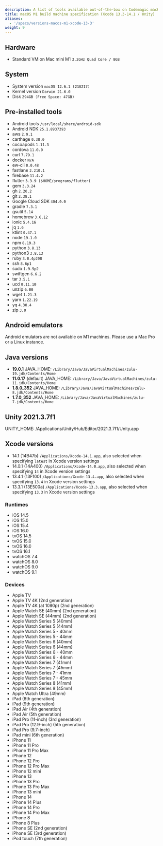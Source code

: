 ```yaml
---
description: A list of tools available out-of-the-box on Codemagic macOS M1 build machines using Xcode version 13.3-14.1.
title: macOS M1 build machine specification (Xcode 13.3-14.1 / Unity)
aliases:
  - '/specs/versions-macos-m1-xcode-13-3'
weight: 9
---
```


## Hardware

- Standard VM on Mac mini M1 `3.2GHz Quad Core / 8GB`

## System

- System version `macOS 12.6.1 (21G217)`
- Kernel version `Darwin 21.6.0`
- Disk `294GB (Free Space: 47GB)`

## Pre-installed tools

- Android tools `/usr/local/share/android-sdk`
- Android NDK `25.1.8937393`
- aws `2.9.1`
- carthage `0.38.0`
- cocoapods `1.11.3`
- cordova `11.0.0`
- curl `7.79.1`
- docker `N/A`
- ew-cli `0.0.48`
- fastlane `2.210.1`
- firebase `11.4.2`
- flutter `3.3.9 ($HOME/programs/flutter)`
- gem `3.3.24`
- gh `2.20.2`
- git `2.38.1`
- Google Cloud SDK `404.0.0`
- gradle `7.3.1`
- gsutil `5.14`
- homebrew `3.6.12`
- ionic `5.4.16`
- jq `1.6`
- ktlint `0.47.1`
- node `19.1.0`
- npm `8.19.3`
- python `3.8.13`
- python3 `3.8.13`
- ruby `3.0.4p208`
- ssh `8.6p1`
- sudo `1.9.5p2`
- swiftgen `6.6.2`
- tar `3.5.1`
- ucd `0.11.10`
- unzip `6.00`
- wget `1.21.3`
- yarn `1.22.19`
- yq `4.30.4`
- zip `3.0`

## Android emulators

Android emulators are not available on M1 machines. Please use a Mac Pro or a Linux instance.

## Java versions

- **19.0.1** JAVA_HOME: `/Library/Java/JavaVirtualMachines/zulu-19.jdk/Contents/Home`
- **11.0.17** (default) JAVA_HOME: `/Library/Java/JavaVirtualMachines/zulu-11.jdk/Contents/Home`
- **1.8.0_352** JAVA_HOME: `/Library/Java/JavaVirtualMachines/zulu-8.jdk/Contents/Home`
- **1.7.0_352** JAVA_HOME: `/Library/Java/JavaVirtualMachines/zulu-7.jdk/Contents/Home`

## Unity 2021.3.7f1

UNITY_HOME: /Applications/Unity/Hub/Editor/2021.3.7f1/Unity.app

## Xcode versions

- 14.1 (14B47b) `/Applications/Xcode-14.1.app`, also selected when specifying `latest` in Xcode version settings
- 14.0.1 (14A400) `/Applications/Xcode-14.0.app`, also selected when specifying `14` in Xcode version settings
- 13.4.1 (13F100) `/Applications/Xcode-13.4.app`, also selected when specifying `13.4` in Xcode version settings
- 13.3.1 (13E500a) `/Applications/Xcode-13.3.app`, also selected when specifying `13.3` in Xcode version settings

### Runtimes

- iOS 14.5
- iOS 15.0
- iOS 15.4
- iOS 16.0
- tvOS 14.5
- tvOS 15.0
- tvOS 16.0
- tvOS 16.1
- watchOS 7.4
- watchOS 8.0
- watchOS 9.0
- watchOS 9.1

### Devices

- Apple TV
- Apple TV 4K (2nd generation)
- Apple TV 4K (at 1080p) (2nd generation)
- Apple Watch SE (40mm) (2nd generation)
- Apple Watch SE (44mm) (2nd generation)
- Apple Watch Series 5 (40mm)
- Apple Watch Series 5 (44mm)
- Apple Watch Series 5 - 40mm
- Apple Watch Series 5 - 44mm
- Apple Watch Series 6 (40mm)
- Apple Watch Series 6 (44mm)
- Apple Watch Series 6 - 40mm
- Apple Watch Series 6 - 44mm
- Apple Watch Series 7 (41mm)
- Apple Watch Series 7 (45mm)
- Apple Watch Series 7 - 41mm
- Apple Watch Series 7 - 45mm
- Apple Watch Series 8 (41mm)
- Apple Watch Series 8 (45mm)
- Apple Watch Ultra (49mm)
- iPad (8th generation)
- iPad (9th generation)
- iPad Air (4th generation)
- iPad Air (5th generation)
- iPad Pro (11-inch) (3rd generation)
- iPad Pro (12.9-inch) (5th generation)
- iPad Pro (9.7-inch)
- iPad mini (6th generation)
- iPhone 11
- iPhone 11 Pro
- iPhone 11 Pro Max
- iPhone 12
- iPhone 12 Pro
- iPhone 12 Pro Max
- iPhone 12 mini
- iPhone 13
- iPhone 13 Pro
- iPhone 13 Pro Max
- iPhone 13 mini
- iPhone 14
- iPhone 14 Plus
- iPhone 14 Pro
- iPhone 14 Pro Max
- iPhone 8
- iPhone 8 Plus
- iPhone SE (2nd generation)
- iPhone SE (3rd generation)
- iPod touch (7th generation)
